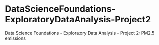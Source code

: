 # DataScienceFoundations-ExploratoryDataAnalysis-Project2
Data Science Foundations - Exploratory Data Analysis - Project 2: PM2.5 emissions
